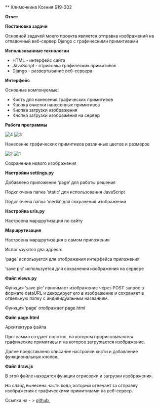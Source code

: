 ﻿** Климочкина Ксения Б19-302

**Отчет**

**Постановка задачи**

Основной задачей моего проекта является отправка изображений на отладочный веб-сервер Django с графическими примитивами

**Использованные технологии**

- HTML - интерфейс сайта
- JavaScript - отрисовка графических примитивов
- Django - развертывание веб-сервера

**Интерфейс**

Основные компонуемые:

- Кисть для нанесения графических примитивов
- Кнопка очистки нанесенных примитивов
- Кнопка загрузки изображения
- Кнопка загрузки изображения на сервер

**Работа программы**

![4](pic/4.png) 
![3](pic/3.png)

Нанесение графических примитивов различных цветов и размеров

![2](pic/2.png) 
![1](pic/1.png)

Сохранение нового изображения

**Настройки settings.py**

Добавлено приложение ‘page’ для работы решения

Подключена папка ‘static’ для использования JavaScript

Подключена папка ‘media’ для сохранения изображений

**Настройка urls.py**

Настроена маршрутизация по сайту

**Маршрутизация**

Настроена маршрутизация в самом приложении

Используются два адреса:

‘page’ используется для отображения интерфейса приложения

‘save pic’ используется для сохранения изображения на сервере

**Файл views.py**

Функция ‘save pic’ принимает изображение через POST запрос в формате dataURL и декодирует его в изображение и сохраняет в отдельную папку с индивидуальным названием. 

Функция ‘page’ отображает page.html

**Файл page.html**

Архитектура файла

Программа создает полотно, на котором прорисовываются графические примитивы и на которое загружается изображение.

Далее представлено описание настройки кисти и добавление функциональных кнопок.

**Файл draw.js**

В этой файле находятся функции отрисовки и загрузки изображения. 

На слайд вынесена часть кода, который отвечает за отправку изображения с графическими примитивами на веб-сервер.

Ссылка на - > [github ](https://github.com/Xysha/h3/blob/main/README.md)

